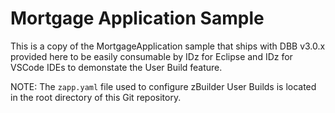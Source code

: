 # Mortgage Application Sample 
This is a copy of the MortgageApplication sample that ships with DBB v3.0.x provided here to be easily consumable by IDz for Eclipse and IDz for VSCode IDEs to demonstate the User Build feature. 

NOTE:  The `zapp.yaml` file used to configure zBuilder User Builds is located in the root directory of this Git repository.
